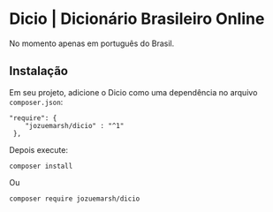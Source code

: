 # Dicio | Dicionário Brasileiro Online
No momento apenas em português do Brasil.

## Instalação
Em seu projeto, adicione o Dicio como uma dependência no arquivo `composer.json`:

```
"require": {
    "jozuemarsh/dicio" : "^1"
 },
```

Depois execute:

```
composer install
```

Ou

```
composer require jozuemarsh/dicio
```
##
